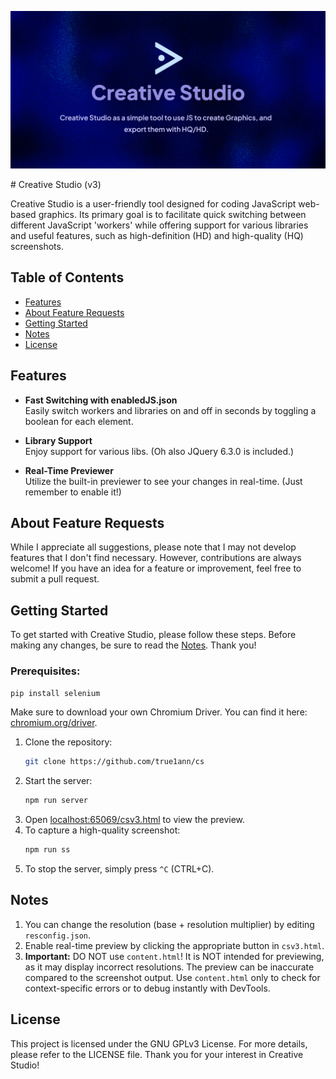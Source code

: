 <p align="center">
    <img src="cs-banner.png" alt="CS Banner" />
</p>
# Creative Studio (v3)

Creative Studio is a user-friendly tool designed for coding JavaScript web-based graphics. Its primary goal is to facilitate quick switching between different JavaScript 'workers' while offering support for various libraries and useful features, such as high-definition (HD) and high-quality (HQ) screenshots.

## Table of Contents
- [Features](#features)
- [About Feature Requests](#about-feature-requests)
- [Getting Started](#getting-started)
- [Notes](#notes)
- [License](#license)

## Features

- **Fast Switching with enabledJS.json**  
  Easily switch workers and libraries on and off in seconds by toggling a boolean for each element.

- **Library Support**  
  Enjoy support for various libs. (Oh also JQuery 6.3.0 is included.)

- **Real-Time Previewer**  
  Utilize the built-in previewer to see your changes in real-time. (Just remember to enable it!)

## About Feature Requests

While I appreciate all suggestions, please note that I may not develop features that I don't find necessary. However, contributions are always welcome! If you have an idea for a feature or improvement, feel free to submit a pull request.

## Getting Started

To get started with Creative Studio, please follow these steps. Before making any changes, be sure to read the [Notes](#notes). Thank you!

### Prerequisites:
```bash
pip install selenium
```
Make sure to download your own Chromium Driver. You can find it here: [chromium.org/driver](https://sites.google.com/chromium.org/driver/downloads).

1. Clone the repository: 
   ```bash
   git clone https://github.com/true1ann/cs
   ```
2. Start the server:
   ```bash
   npm run server
   ```
3. Open [localhost:65069/csv3.html](http://localhost:65069/csv3.html) to view the preview.
4. To capture a high-quality screenshot:
   ```bash
   npm run ss
   ```
5. To stop the server, simply press `^C` (CTRL+C).

## Notes

1. You can change the resolution (base + resolution multiplier) by editing `resconfig.json`.
2. Enable real-time preview by clicking the appropriate button in `csv3.html`.
3. **Important:** DO NOT use `content.html`! It is NOT intended for previewing, as it may display incorrect resolutions. The preview can be inaccurate compared to the screenshot output. Use `content.html` only to check for context-specific errors or to debug instantly with DevTools.

## License

This project is licensed under the GNU GPLv3 License. For more details, please refer to the LICENSE file. Thank you for your interest in Creative Studio!
